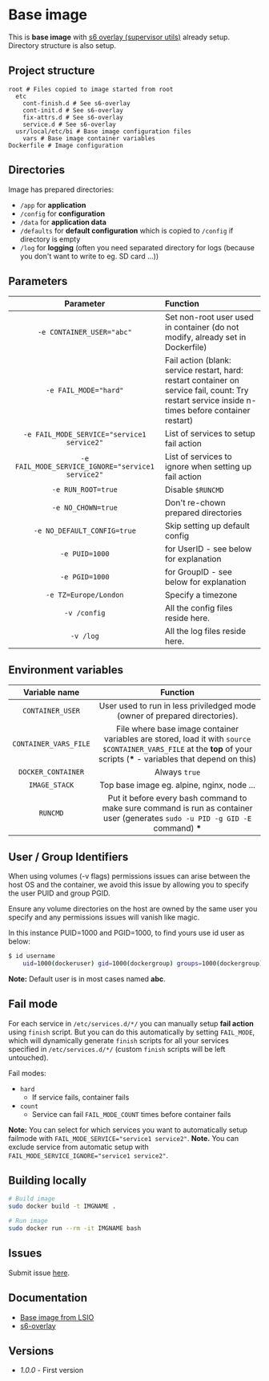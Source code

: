 # Base image

This is **base image** with [s6 overlay (supervisor utils)](https://github.com/just-containers/s6-overlay) already setup. Directory structure is also setup.

## Project structure

```
root # Files copied to image started from root
  etc
    cont-finish.d # See s6-overlay
    cont-init.d # See s6-overlay
    fix-attrs.d # See s6-overlay
    service.d # See s6-overlay
  usr/local/etc/bi # Base image configuration files
    vars # Base image container variables
Dockerfile # Image configuration
```

## Directories

Image has prepared directories:

- `/app` for **application**
- `/config` for **configuration**
- `/data` for **application data**
- `/defaults` for **default configuration** which is copied to `/config` if directory is empty
- `/log` for **logging** (often you need separated directory for logs (because you don't want to write to eg. SD card ...))

## Parameters

|**Parameter**|**Function**|
|:-----------:|:-----------|
|`-e CONTAINER_USER="abc"`|Set non-root user used in container (do not modify, already set in Dockerfile)|
|`-e FAIL_MODE="hard"`|Fail action (blank: service restart, hard: restart container on service fail, count: Try restart service inside n-times before container restart)|
|`-e FAIL_MODE_SERVICE="service1 service2"`|List of services to setup fail action|
|`-e FAIL_MODE_SERVICE_IGNORE="service1 service2"`|List of services to ignore when setting up fail action|
|`-e RUN_ROOT=true`|Disable `$RUNCMD`|
|`-e NO_CHOWN=true`|Don't re-chown prepared directories|
|`-e NO_DEFAULT_CONFIG=true`|Skip setting up default config|
|`-e PUID=1000`|for UserID - see below for explanation|
|`-e PGID=1000`|for GroupID - see below for explanation|
|`-e TZ=Europe/London`|Specify a timezone|
|`-v /config`|All the config files reside here.|
|`-v /log`|All the log files reside here.|

## Environment variables

|**Variable name**|**Function**|
|:---------------:|:----------:|
|`CONTAINER_USER`|User used to run in less priviledged mode (owner of prepared directories).|
|`CONTAINER_VARS_FILE`|File where base image container variables are stored, load it with `source $CONTAINER_VARS_FILE` at the **top** of your scripts (**\*** - variables that depend on this)|
|`DOCKER_CONTAINER`|Always `true`|
|`IMAGE_STACK`|Top base image eg. alpine, nginx, node ...|
|`RUNCMD`|Put it before every bash command to make sure command is run as container user (generates `sudo -u PID -g GID -E` command) **\***|

## User / Group Identifiers

When using volumes (-v flags) permissions issues can arise between the host OS and the container, we avoid this issue by allowing you to specify the user PUID and group PGID.  

Ensure any volume directories on the host are owned by the same user you specify and any permissions issues will vanish like magic.  

In this instance PUID=1000 and PGID=1000, to find yours use id user as below:  

``` bash
$ id username
    uid=1000(dockeruser) gid=1000(dockergroup) groups=1000(dockergroup)
```

**Note:** Default user is in most cases named **abc**.  

## Fail mode

For each service in `/etc/services.d/*/` you can manually setup **fail action** using `finish` script. But you can do this automatically by setting `FAIL_MODE`, which will dynamically generate `finish` scripts for all your services specified in `/etc/services.d/*/` (custom `finish` scripts will be left untouched).

Fail modes:

- `hard`
  - If service fails, container fails
- `count`
  - Service can fail `FAIL_MODE_COUNT` times before container fails

**Note:** You can select for which services you want to automatically setup failmode with `FAIL_MODE_SERVICE="service1 service2"`.
**Note.** You can exclude service from automatic setup with `FAIL_MODE_SERVICE_IGNORE="service1 service2"`.

## Building locally

``` bash
# Build image
sudo docker build -t IMGNAME .

# Run image
sudo docker run --rm -it IMGNAME bash
```

## Issues

Submit issue [here](https://github.com/SloCompTech/docker-baseimage/issues).  

## Documentation

- [Base image from LSIO](https://github.com/linuxserver/docker-baseimage-alpine/blob/master/Dockerfile.aarch64)
- [s6-overlay](https://github.com/just-containers/s6-overlay)

## Versions

- *1.0.0* - First version
